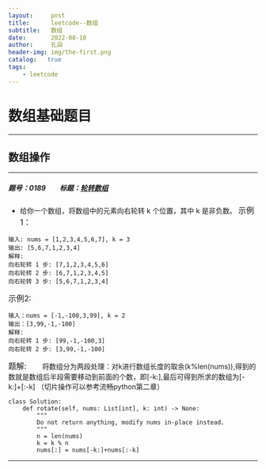 ```yaml
---
layout:     post
title:      leetcode--数组
subtitle:   数组
date:       2022-08-10
author:     孔润
header-img: img/the-first.png
catalog:   true
tags:
    - leetcode
---
```

# 数组基础题目
------------------------------------------------------------
## 数组操作
-----------------------------------------------------------
##### 题号：0189&emsp;&emsp;标题：[轮转数组](https://leetcode.cn/problems/rotate-array/)
- 给你一个数组，将数组中的元素向右轮转 k 个位置，其中 k 是非负数。
<font size=3>示例1：</font>
```
输入: nums = [1,2,3,4,5,6,7], k = 3
输出: [5,6,7,1,2,3,4]
解释:
向右轮转 1 步: [7,1,2,3,4,5,6]
向右轮转 2 步: [6,7,1,2,3,4,5]
向右轮转 3 步: [5,6,7,1,2,3,4]
```
<font size=3>示例2:</font>
```
输入：nums = [-1,-100,3,99], k = 2
输出：[3,99,-1,-100]
解释: 
向右轮转 1 步: [99,-1,-100,3]
向右轮转 2 步: [3,99,-1,-100]
```
<font size=3>题解:</font>
&emsp;&emsp;将数组分为两段处理：对k进行数组长度的取余(k%len(nums)),得到的数就是数组后半段需要移动到前面的个数，即[-k:],最后可得到所求的数组为[-k:]+[:-k]
（切片操作可以参考流畅python第二章）
```
class Solution:
    def rotate(self, nums: List[int], k: int) -> None:
        """
        Do not return anything, modify nums in-place instead.
        """
        n = len(nums)
        k = k % n
        nums[:] = nums[-k:]+nums[:-k]
```

-------------------------------------
